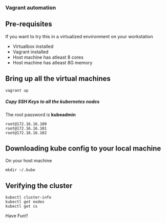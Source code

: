 ### Vagrant automation

## Pre-requisites
If you want to try this in a virtualized environment on your workstation
* Virtualbox installed
* Vagrant installed
* Host machine has atleast 8 cores
* Host machine has atleast 8G memory

## Bring up all the virtual machines
```
vagrant up
```

##### Copy SSH Keys to all the kubernetes nodes
The root password is **kubeadmin**

```
root@172.16.16.100
root@172.16.16.101
root@172.16.16.102

```

## Downloading kube config to your local machine
On your host machine
```
mkdir ~/.kube
```

## Verifying the cluster

```
kubectl cluster-info
kubectl get nodes
kubectl get cs

```

Have Fun!!

